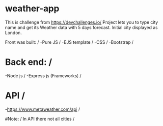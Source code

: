 # weather-app
This is challenge from https://devchallenges.io/ 
Project lets you to type city name and get its Weather data with 5 days forecast. Initial city displayed as London.

Front was built: /
-Pure JS /
-EJS template /
-CSS /
-Bootstrap /

# Back end: /
-Node js /
-Express js (Frameworks) /

# API  /
-https://www.metaweather.com/api  /


#Note: /
In API there not all cities /

